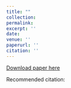 ```yaml
---
title: ""
collection: 
permalink: 
excerpt: ''
date: 
venue: ''
paperurl: ''
citation: ''
---
```



[Download paper here]()

Recommended citation: 
